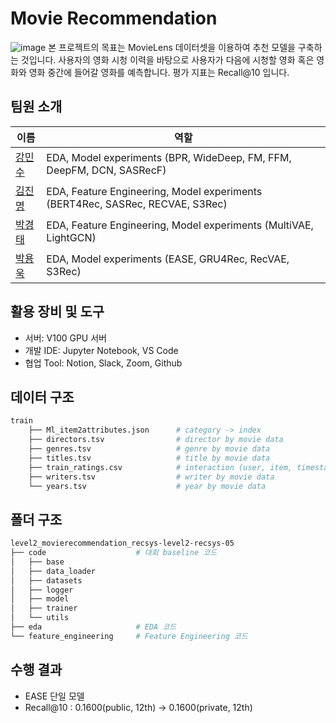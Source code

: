 # Movie Recommendation
![image](https://user-images.githubusercontent.com/86918832/215697852-10f249ed-288b-4fc0-8157-8cfb9fe41fa8.png)
본 프로젝트의 목표는 MovieLens 데이터셋을 이용하여 추천 모델을 구축하는 것입니다. 사용자의 영화 시청 이력을 바탕으로 사용자가 다음에 시청할 영화 혹은 영화와 영화 중간에 들어갈 영화를 예측합니다. 평가 지표는 Recall@10 입니다.

## 팀원 소개
|이름|역할|
|----|---|
|[강민수](https://github.com/minsu0216)|EDA, Model experiments (BPR, WideDeep, FM, FFM, DeepFM, DCN, SASRecF)|
|[김진명](https://github.com/tobe-honest)|EDA, Feature Engineering, Model experiments (BERT4Rec, SASRec, RECVAE, S3Rec)|
|[박경태](https://github.com/GT0122)|EDA, Feature Engineering, Model experiments (MultiVAE, LightGCN)|
|[박용욱](https://github.com/oceanofglitta)|EDA, Model experiments (EASE, GRU4Rec, RecVAE, S3Rec)|

## 활용 장비 및 도구
- 서버: V100 GPU 서버
- 개발 IDE: Jupyter Notebook, VS Code
- 협업 Tool: Notion, Slack, Zoom, Github

## 데이터 구조
```python
train
    ├── Ml_item2attributes.json      # category -> index 
    ├── directors.tsv                # director by movie data
    ├── genres.tsv                   # genre by movie data
    ├── titles.tsv                   # title by movie data
    ├── train_ratings.csv            # interaction (user, item, timestamp)
    ├── writers.tsv                  # writer by movie data
    └── years.tsv                    # year by movie data
```

## 폴더 구조
```bash
level2_movierecommendation_recsys-level2-recsys-05
├── code                    # 대회 baseline 코드
│   ├── base
│   ├── data_loader
│   ├── datasets
│   ├── logger
│   ├── model
│   ├── trainer
│   └── utils
├── eda                     # EDA 코드
└── feature_engineering     # Feature Engineering 코드
```

## 수행 결과
- EASE 단일 모델
- Recall@10 : 0.1600(public, 12th) -> 0.1600(private, 12th)